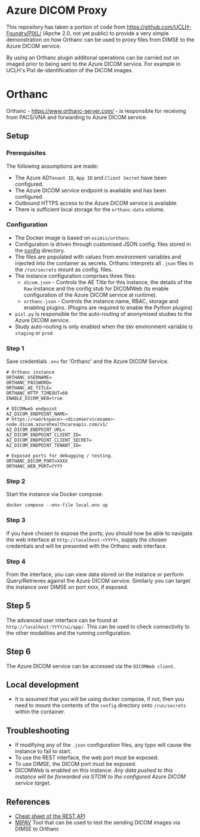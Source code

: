 # Azure DICOM Proxy

This repository has taken a portion of code from https://github.com/UCLH-Foundry/PIXL/ (Apche 2.0, not yet public) to provide a very simple demonstration on how Orthanc can be used to proxy files from DIMSE to the Azure DICOM service.

By using an Orthanc plugin additonal operations can be carried out on imaged prior to being sent to the Azure DICOM service. For example in UCLH's Pixl de-identification of the DICOM images.

# Orthanc

Orthanc - https://www.orthanc-server.com/ - is responsible for receiving from PACS/VNA and forwarding to Azure DICOM service.

## Setup 

### Prerequisites

The following assumptions are made:
- The Azure AD`Tenant ID`, `App ID` and `Client Secret` have been configured.
- The Azure DICOM service endpoint is available and has been configured.
- Outbound HTTPS access to the Azure DICOM service is available.
- There is sufficient local storage for the `orthanc-data` volume.

### Configuration

- The Docker image is based on `osimis/orthanc`. 
- Configuration is driven through customised JSON config. files stored in the [config](./config/) directory. 
- The files are populated with values from environment variables and injected into the container as secrets. Orthanc interprets all `.json` files in the `/run/secrets` mount as config. files.
- The instance configuration comprises three files:
  - `dicom.json` - Controls the AE Title for this instance, the details of the `Raw` instance and the config stub for DICOMWeb (to enable configuration of the Azure DICOM service at runtime).
  - `orthanc.json` - Controls the instance name, RBAC, storage and enabling plugins. (Plugins are required to enable the Python plugins)
- `pixl.py` is responsible for the auto-routing of anonymised studies to the Azure DICOM service.
- Study auto-routing is only enabled when the `ENV` environment variable is `staging` or `prod`

### Step 1
Save credentials `.env` for 'Orthanc' and the Azure DICOM Service.
```
# Orthanc instance
ORTHANC_USERNAME=
ORTHANC_PASSWORD=     
ORTHANC_AE_TITLE=
ORTHANC_HTTP_TIMEOUT=60
ENABLE_DICOM_WEB=true

# DICOMweb endpoint
AZ_DICOM_ENDPOINT_NAME=
# https://<workspace>-<dicomservicename>-node.dicom.azurehealthcareapis.com/v1/
AZ_DICOM_ENDPOINT_URL=
AZ_DICOM_ENDPOINT_CLIENT_ID=
AZ_DICOM_ENDPOINT_CLIENT_SECRET=
AZ_DICOM_ENDPOINT_TENANT_ID=

# Exposed ports for debugging / testing.
ORTHANC_DICOM_PORT=XXXX
ORTHANC_WEB_PORT=YYYY
```

### Step 2

Start the instance via Docker compose.

```
docker compose --env-file local.env up
```

### Step 3

If you have chosen to expose the ports, you should now be able to navigate the web interface at `http://localhost:<YYYY>`, supply the chosen credentials and will be presented with the Orthanc web interface.

### Step 4
From the interface, you can view data stored on the instance or perform Query/Retrieves against the Azure DICOM service. Similarly you can target the instance over DIMSE on port `XXXX`, if exposed.

## Step 5
The advanced user interface can be found at `http://localhost:YYYY/ui/app/`. This can be used to check connectivity to the other modalities and the running configuration.

## Step 6
The Azure DICOM service can be accessed via the `DICOMWeb client`.

## Local development
- It is assumed that you will be using docker compose, if not, then you need to mount the contents of the `config` directory onto `/run/secrets` within the container.

## Troubleshooting

- If modifying any of the `.json` configuration files, any typo will cause the instance to fail to start.
- To use the REST interface, the web port must be exposed.
- To use DIMSE, the DICOM port must be exposed.
- DICOMWeb is enabled on this instance. _Any data pushed to this instance will be forwarded via STOW to the configured Azure DICOM service target_.

## References
 - [Cheat sheet of the REST API](https://book.orthanc-server.com/users/rest-cheatsheet.html)
 - [MIPAV](https://mipav.cit.nih.gov/) Tool that can be used to test the sending DICOM images via DIMSE to Orthanc

